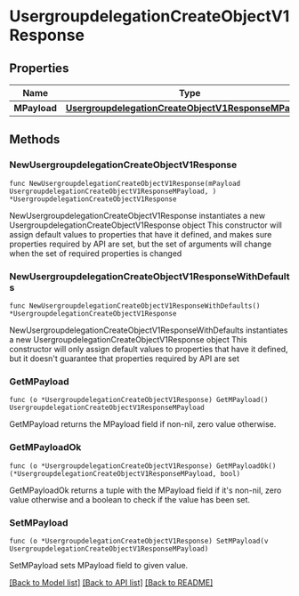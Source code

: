# UsergroupdelegationCreateObjectV1Response

## Properties

Name | Type | Description | Notes
------------ | ------------- | ------------- | -------------
**MPayload** | [**UsergroupdelegationCreateObjectV1ResponseMPayload**](UsergroupdelegationCreateObjectV1ResponseMPayload.md) |  | 

## Methods

### NewUsergroupdelegationCreateObjectV1Response

`func NewUsergroupdelegationCreateObjectV1Response(mPayload UsergroupdelegationCreateObjectV1ResponseMPayload, ) *UsergroupdelegationCreateObjectV1Response`

NewUsergroupdelegationCreateObjectV1Response instantiates a new UsergroupdelegationCreateObjectV1Response object
This constructor will assign default values to properties that have it defined,
and makes sure properties required by API are set, but the set of arguments
will change when the set of required properties is changed

### NewUsergroupdelegationCreateObjectV1ResponseWithDefaults

`func NewUsergroupdelegationCreateObjectV1ResponseWithDefaults() *UsergroupdelegationCreateObjectV1Response`

NewUsergroupdelegationCreateObjectV1ResponseWithDefaults instantiates a new UsergroupdelegationCreateObjectV1Response object
This constructor will only assign default values to properties that have it defined,
but it doesn't guarantee that properties required by API are set

### GetMPayload

`func (o *UsergroupdelegationCreateObjectV1Response) GetMPayload() UsergroupdelegationCreateObjectV1ResponseMPayload`

GetMPayload returns the MPayload field if non-nil, zero value otherwise.

### GetMPayloadOk

`func (o *UsergroupdelegationCreateObjectV1Response) GetMPayloadOk() (*UsergroupdelegationCreateObjectV1ResponseMPayload, bool)`

GetMPayloadOk returns a tuple with the MPayload field if it's non-nil, zero value otherwise
and a boolean to check if the value has been set.

### SetMPayload

`func (o *UsergroupdelegationCreateObjectV1Response) SetMPayload(v UsergroupdelegationCreateObjectV1ResponseMPayload)`

SetMPayload sets MPayload field to given value.



[[Back to Model list]](../README.md#documentation-for-models) [[Back to API list]](../README.md#documentation-for-api-endpoints) [[Back to README]](../README.md)


